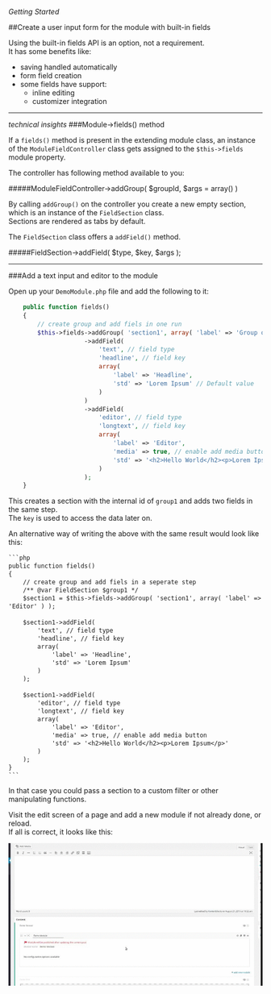 *Getting Started*

##Create a user input form for the module with built-in fields

Using the built-in fields API is an option, not a requirement.  
It has some benefits like:
- saving handled automatically
- form field creation
- some fields have support:
    - inline editing
    - customizer integration

***
*technical insights*
###Module->fields() method

If a `fields()` method is present in the extending module class, an instance of the `ModuleFieldController` class gets assigned to the `$this->fields` module property.  

The controller has following method available to you:

#####ModuleFieldController->addGroup( $groupId, $args = array() )

By calling `addGroup()` on the controller you create a new empty section, which is an instance of the `FieldSection` class.  
Sections are rendered as tabs by default.

The `FieldSection` class offers a `addField()` method.

#####FieldSection->addField( $type, $key, $args );

***

###Add a text input and editor to the module

Open up your `DemoModule.php` file and add the following to it:

```php
    public function fields()
    {
        // create group and add fiels in one run
        $this->fields->addGroup( 'section1', array( 'label' => 'Group of fields' ) )
                     ->addField(
                         'text', // field type
                         'headline', // field key
                         array(
                             'label' => 'Headline',
                             'std' => 'Lorem Ipsum' // Default value
                         )
                     )
                     ->addField(
                         'editor', // field type
                         'longtext', // field key
                         array(
                             'label' => 'Editor',
                             'media' => true, // enable add media button 
                             'std' => '<h2>Hello World</h2><p>Lorem Ipsum...</p>'
                         )
                     );
    }
```
    
    
This creates a section with the internal id of `group1` and adds two fields in the same step.  
The `key` is used to access the data later on.

An alternative way of writing the above with the same result would look like this:

    ```php
    public function fields()
    {
        // create group and add fiels in a seperate step
        /** @var FieldSection $group1 */
        $section1 = $this->fields->addGroup( 'section1', array( 'label' => 'Editor' ) );

        $section1->addField(
            'text', // field type
            'headline', // field key
            array(
                'label' => 'Headline',
                'std' => 'Lorem Ipsum'
            )
        );
        
        $section1->addField(
            'editor', // field type
            'longtext', // field key
            array(
                'label' => 'Editor',
                'media' => true, // enable add media button
                'std' => '<h2>Hello World</h2><p>Lorem Ipsum</p>'
            )
        );
    }
    ```

In that case you could pass a section to a custom filter or other manipulating functions.

Visit the edit screen of a page and add a new module if not already done, or reload.  
If all is correct, it looks like this:

![](withfields.gif)